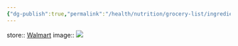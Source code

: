 ```yaml
---
{"dg-publish":true,"permalink":"/health/nutrition/grocery-list/ingredients/proteins/chicken-thighs/"}
---
```



store:: [Walmart](https://www.walmart.com/ip/Perdue-Harvestland-Free-Range-Fresh-Boneless-Skinless-Chicken-Thighs-1-3-1-9-lb/42294614)
image:: ![](https://i5.walmartimages.com/asr/75012760-d4ba-4fdd-8559-4b1b5093f4d3.cb6af10732d2068431535f8686eb1cbb.jpeg?odnHeight=612&odnWidth=612&odnBg=FFFFFF)
